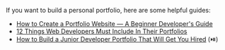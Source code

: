 If you want to build a personal portfolio, here are some helpful guides:

- [How to Create a Portfolio Website — A Beginner Developer's Guide](https://www.freecodecamp.org/news/beginners-guide-to-creating-a-portfolio-website/)
- [12 Things Web Developers Must Include In Their Portfolios](https://www.codementor.io/learn-programming/12-important-things-to-include-in-web-dev-portfolios)
- [How to Build a Junior Developer Portfolio That Will Get You Hired](https://www.youtube.com/watch?v=9eMp8l4WEpE) (⏯️)